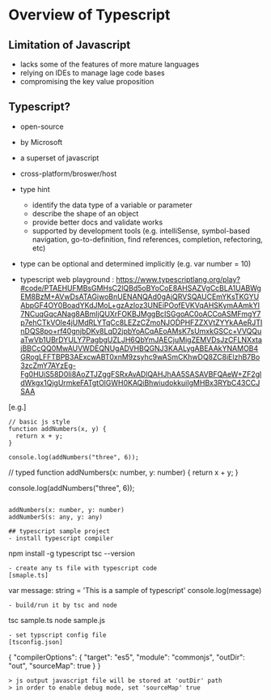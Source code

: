 # Overview of Typescript

## Limitation of Javascript
- lacks some of the features of more mature languages
- relying on IDEs to manage lage code bases
- compromising the key value proposition

## Typescript?
- open-source
- by Microsoft
- a superset of javascript
- cross-platform/broswer/host

- type hint 
  - identify the data type of a variable or parameter
  - describe the shape of an object
  - provide better docs and validate works
  - supported by development tools (e.g. intelliSense, symbol-based navigation, go-to-definition, find references, completion, refectoring, etc)
 
- type can be optional and determined implicitly (e.g. var number = 10)
- typescript web playground : https://www.typescriptlang.org/play?#code/PTAEHUFMBsGMHsC2lQBd5oBYoCoE8AHSAZVgCcBLA1UABWgEM8BzM+AVwDsATAGiwoBnUENANQAd0gAjQRVSQAUCEmYKsTKGYUAbpGF4OY0BoadYKdJMoL+gzAzIoz3UNEiPOofEVKVqAHSKymAAmkYI7NCuqGqcANag8ABmIjQUXrFOKBJMggBcISGgoAC0oACCoASMFmgY7p7ehCTkVOle4jUMdRLYTqCc8LEZzCZmoNJODPHFZZXVtZYYkAAeRJTInDQS8po+rf40gnjbDKv8LqD2jpbYoACqAEoAMsK7sUmxkGSCc+VVQQuaTwVb1UBrDYULY7PagbgUZLJH6QbYmJAECjuMigZEMVDsJzCFLNXxtajBBCcQQ0MwAUVWDEQNUgADVHBQGNJ3KAALygABEAAkYNAMOB4GRogLFFTBPB3AExcwABT0xnM9zsyhc9wASmCKhwDQ8ZC8iElzhB7Bo3zcZmY7AYzEg-Fg0HUiS58D0Ii8AoZTJZggFSRxAvADlQAHJhAA5SASAVBFQAeW+ZF2gldWkgx1QjgUrmkeFATgtOlGWH0KAQiBhwiudokkuiIgMHBx3RYbC43CCJSAA

[e.g.]
```
// basic js style
function addNumbers(x, y) {
  return x + y;
}

console.log(addNumbers("three", 6));
```

// typed
function addNumbers(x: number, y: number) {
  return x + y;
}

console.log(addNumbers("three", 6));
```

addNumbers(x: number, y: number)
addNumberS(s: any, y: any)

## typescript sample project
- install typescript compiler
```
npm install -g typescript
tsc --version
```
- create any ts file with typescript code
[smaple.ts]
```
var message: string = 'This is a sample of typescript'
console.log(message)
```
- build/run it by tsc and node
```
tsc sample.ts
node sample.js
```
- set typscript config file
[tsconfig.json]
```
{
  "compilerOptions": {
    "target": "es5",
    "module": "commonjs",
    "outDir": "out",
    "sourceMap": true
  }
}
```
> js output javascript file will be stored at 'outDir' path
> in order to enable debug mode, set 'sourceMap' true

